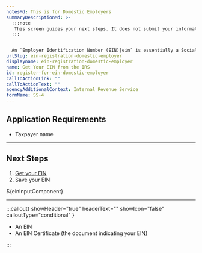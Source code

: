 ```yaml
---
notesMd: This is for Domestic Employers
summaryDescriptionMd: >-
  :::note
   This screen guides your next steps. It does not submit your information for registration purposes.
  :::


  An `Employer Identification Number (EIN)|ein` is essentially a Social Security number (SSN) for your business, provided by the federal government. It's better to get an EIN to avoid using your personal SSN on tax filings and business registrations. You need an EIN if you plan to have employees.
urlSlug: ein-registration-domestic-employer
displayname: ein-registration-domestic-employer
name: Get Your EIN from the IRS
id: register-for-ein-domestic-employer
callToActionLink: ""
callToActionText: ""
agencyAdditionalContext: Internal Revenue Service
formName: SS-4
---
```


## Application Requirements

- Taxpayer name

---

## Next Steps

1. [Get your EIN](https://www.irs.gov/businesses/small-businesses-self-employed/apply-for-an-employer-identification-number-ein-online)
2. Save your EIN

${einInputComponent}

---

:::callout{ showHeader="true" headerText="" showIcon="false" calloutType="conditional" }

- An EIN
- An EIN Certificate (the document indicating your EIN)

:::

